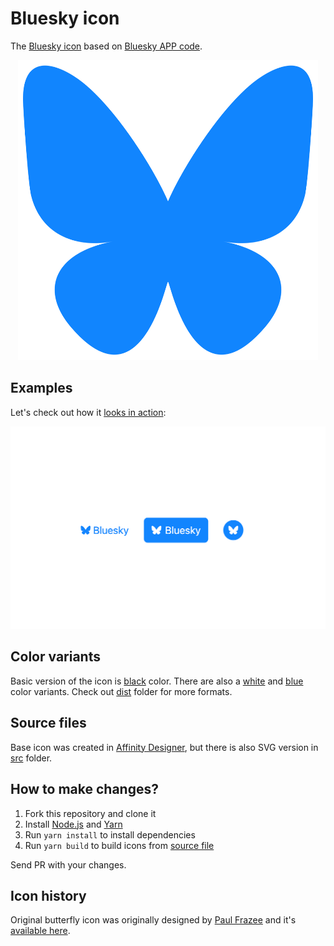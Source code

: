 # Bluesky icon

The [Bluesky icon](https://bsky.app/) based on [Bluesky APP code](https://github.com/bluesky-social/social-app/commit/d59340017860c9d2ec9f4927b329a9c14dc6f7f7).

<p align="center">
<img src="dist/bluesky-icon.blue.svg" width="480" height="480" alt="Unofficial Bluesky icon">
</p>

## Examples

Let's check out how it [looks in action](https://play.tailwindcss.com/2kv7sbJR0P):

![Example](src/example.png)

## Color variants

Basic version of the icon is [black](dist/bluesky-icon.svg) color. There are also a [white](dist/bluesky-icon.white.svg)
and [blue](dist/bluesky-icon.blue.svg) color variants. Check out [dist](dist) folder for more formats.

## Source files

Base icon was created in [Affinity Designer](https://affinity.serif.com/en-gb/designer/),
but there is also SVG version in [src](src) folder.

## How to make changes?

1. Fork this repository and clone it
2. Install [Node.js](https://nodejs.org/en/) and [Yarn](https://yarnpkg.com/)
3. Run `yarn install` to install dependencies
4. Run `yarn build` to build icons from [source file](src/bluesky-icon.svg)

Send PR with your changes.

## Icon history

Original butterfly icon was originally designed by [Paul Frazee](https://github.com/pfrazee) and it's [available here](https://gist.github.com/pfrazee/cbe8a08e691ca8b0c7702b619e779d71).